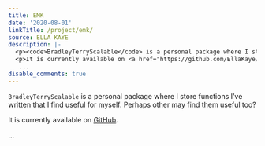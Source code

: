 ```yaml
---
title: EMK
date: '2020-08-01'
linkTitle: /project/emk/
source: ELLA KAYE
description: |-
  <p><code>BradleyTerryScalable</code> is a personal package where I store functions I&rsquo;ve written that I find useful for myself. Perhaps other may find them useful too?</p>
  <p>It is currently available on <a href="https://github.com/EllaKaye/EMK" target="_blank" rel="noopener">GitHub</a>.</p>
   ...
disable_comments: true
---
```

<p><code>BradleyTerryScalable</code> is a personal package where I store functions I&rsquo;ve written that I find useful for myself. Perhaps other may find them useful too?</p>
<p>It is currently available on <a href="https://github.com/EllaKaye/EMK" target="_blank" rel="noopener">GitHub</a>.</p>
 ...